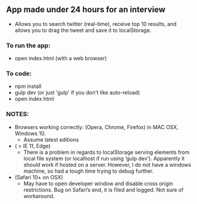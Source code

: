 ## App made under 24 hours for an interview
- Allows you to search twitter (real-time), receive top 10 results, and allows you to drag the tweet and save it to localStorage.

### To run the app:
- open index.html (with a web browser)

### To code:
- npm install
- gulp dev (or just 'gulp' if you don't like auto-reload)
- open index.html

### NOTES:
- Browsers working correctly: (Opera, Chrome, Firefox) in MAC OSX, Windows 10. 
	- 	Assume latest editions
- ( > IE 11, Edge)
	- 	There is a problem in regards to localStorage serving elements from local file system (or localhost if run using ‘gulp dev’). Apparently it should work if hosted on a server. However, I do not have a windows machine, so had a tough time trying to debug further.
- (Safari 10+ on OSX)
	-	May have to open developer window and disable cross origin restrictions. Bug on Safari’s end, it is filed and logged. Not sure of workaround.
